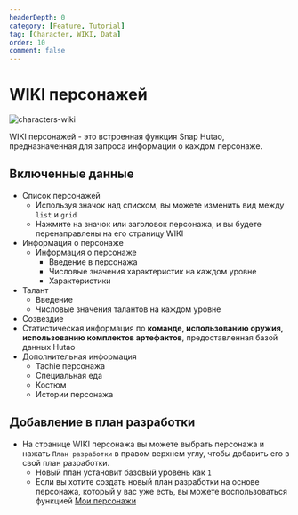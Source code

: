 ```yaml
---
headerDepth: 0
category: [Feature, Tutorial]
tag: [Character, WIKI, Data]
order: 10
comment: false
---
```


# WIKI персонажей

![characters-wiki](https://img.alicdn.com/imgextra/i3/1797064093/O1CN01BTeWoh1g6dyHbVwkf_!!1797064093.png_.webp)

WIKI персонажей - это встроенная функция Snap Hutao, предназначенная для запроса информации о каждом персонаже.

## Включенные данные

- Список персонажей
  - Используя значок над списком, вы можете изменить вид между `list` и `grid`
  - Нажмите на значок или заголовок персонажа, и вы будете перенаправлены на его страницу WIKI
- Информация о персонаже
  - Информация о персонаже
    - Введение в персонажа
    - Числовые значения характеристик на каждом уровне
    - Характеристики
- Талант
  - Введение
  - Числовые значения талантов на каждом уровне
- Созвездие
- Статистическая информация по **команде, использованию оружия, использованию комплектов артефактов**, предоставленная базой данных Hutao
- Дополнительная информация
  - Tachie персонажа
  - Специальная еда
  - Костюм
  - Истории персонажа

## Добавление в план разработки

- На странице WIKI персонажа вы можете выбрать персонажа и нажать `План разработки` в правом верхнем углу, чтобы добавить его в свой план разработки.
  - Новый план установит базовый уровень как `1`
  - Если вы хотите создать новый план разработки на основе персонажа, который у вас уже есть, вы можете воспользоваться функцией [Мои персонажи](character-data.html)

